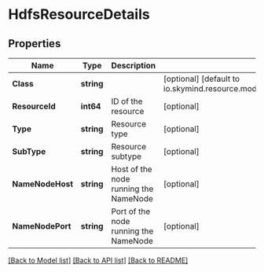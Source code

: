 # HdfsResourceDetails

## Properties

Name | Type | Description | Notes
------------ | ------------- | ------------- | -------------
**Class** | **string** |  | [optional] [default to io.skymind.resource.model.subtypes.storage.HDFSResourceDetails]
**ResourceId** | **int64** | ID of the resource | [optional] 
**Type** | **string** | Resource type | [optional] 
**SubType** | **string** | Resource subtype | [optional] 
**NameNodeHost** | **string** | Host of the node running the NameNode | [optional] 
**NameNodePort** | **string** | Port of the node running the NameNode | [optional] 

[[Back to Model list]](../README.md#documentation-for-models) [[Back to API list]](../README.md#documentation-for-api-endpoints) [[Back to README]](../README.md)


